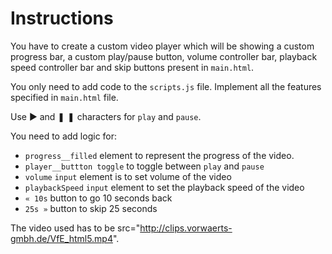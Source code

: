 # Instructions  

You have to create a custom video player which will be showing a custom progress bar, a custom play/pause button, volume controller bar, playback speed controller bar and skip buttons present in `main.html`.

You only need to add code to the `scripts.js` file. Implement all the features specified in `main.html` file.

Use ► and ❚ ❚ characters for `play` and `pause`.

You need to add logic for:
- `progress__filled` element to represent the progress of the video.
- `player__buttton toggle` to toggle between `play` and `pause`
- `volume` `input` element is to set volume of the video
- `playbackSpeed` `input` element to set the playback speed of the video
- `« 10s` button to go 10 seconds back
- `25s »` button to skip 25 seconds

The video used has to be src="http://clips.vorwaerts-gmbh.de/VfE_html5.mp4".

